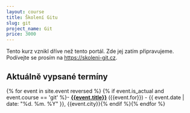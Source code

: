 ```yaml
---
layout: course
title: Školení Gitu
slug: git
project_name: Git
price: 3000
---
```


Tento kurz vznikl dříve než tento portál. Zde jej zatím připravujeme. Podívejte se prosím na <https://skoleni-git.cz>.


## Aktuálně vypsané termíny

{% for event in site.event reversed %}
{% if event.is_actual and event.course == 'git' %}- [__{{event.title}}__]({{event.url}}) ({{event.for}}) - {{ event.date  | date: "%d. %m. %Y" }}, {{event.city}}{% endif %}{% endfor %}


